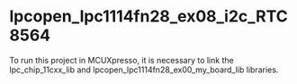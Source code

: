# lpcopen_lpc1114fn28_ex08_i2c_RTC8564
To run this project in MCUXpresso, it is necessary to link the lpc_chip_11cxx_lib and lpcopen_lpc1114fn28_ex00_my_board_lib libraries.
